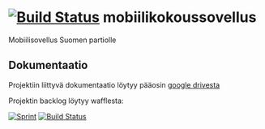 [![Build Status](https://travis-ci.org/partio-scout/mobiilikokoussovellus.svg)](https://travis-ci.org/partio-scout/mobiilikokoussovellus)
mobiilikokoussovellus
===
Mobiilisovellus Suomen partiolle


Dokumentaatio
---
Projektiin liittyvä dokumentaatio löytyy pääosin [google drivesta](https://drive.google.com/folderview?id=0B_SeXtUrSKDmfk1xZXpVVkNWWlgyYmNyOVBjNF9NNmdUZ2NVLXhXeEVEdkxQNENlZVM3QXM)

Projektin backlog löytyy wafflesta:

[![Sprint](https://badge.waffle.io/partio-scout/mobiilikokoussovellus.svg?label=sprint&title=Backlog)](http://waffle.io/partio-scout/mobiilikokoussovellus)
[![Build Status](https://travis-ci.org/partio-scout/mobiilikokoussovellus.svg)](https://travis-ci.org/partio-scout/mobiilikokoussovellus)
